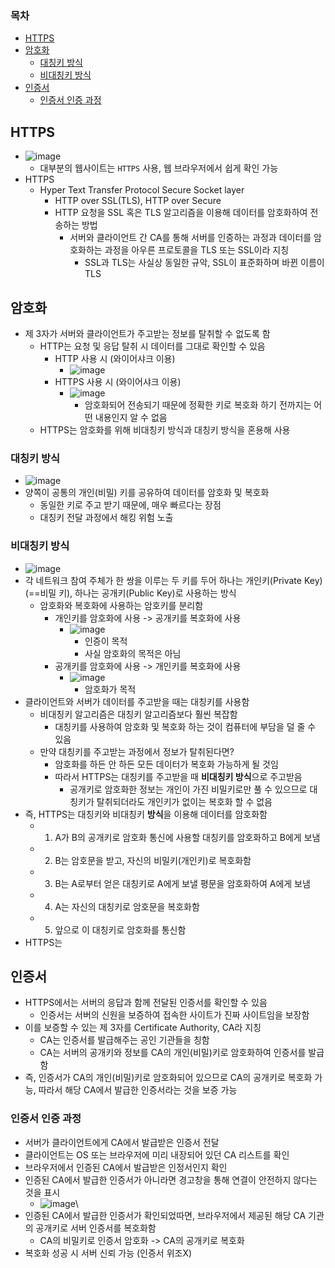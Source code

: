 ### 목차
- [HTTPS](#https)
- [암호화](#암호화)
  - [대칭키 방식](#대칭키-방식)
  - [비대칭키 방식](#비대칭키-방식)
- [인증서](#인증서)
  - [인증서 인증 과정](#인증서-인증-과정)
## HTTPS
- ![image](https://user-images.githubusercontent.com/102513932/202365016-aba80f61-ac80-4b6d-9651-2692473befd4.png)
  - 대부분의 웹사이트는 `HTTPS` 사용, 웹 브라우저에서 쉽게 확인 가능
- HTTPS
  - Hyper Text Transfer Protocol Secure Socket layer
    - HTTP over SSL(TLS), HTTP over Secure
    - HTTP 요청을 SSL 혹은 TLS 알고리즘을 이용해 데이터를 암호화하여 전송하는 방법
      - 서버와 클라이언트 간 CA를 통해 서버를 인증하는 과정과 데이터를 암호화하는 과정을 아우른 프로토콜을 TLS 또는 SSL이라 지칭
        - SSL과 TLS는 사실상 동일한 규악, SSL이 표준화하며 바뀐 이름이 TLS 

## 암호화
- 제 3자가 서버와 클라이언트가 주고받는 정보를 탈취할 수 없도록 함
  - HTTP는 요청 및 응답 탈취 시 데이터를 그대로 확인할 수 있음
    - HTTP 사용 시 (와이어샤크 이용)
      - ![image](https://user-images.githubusercontent.com/102513932/202365508-9fcddf0a-aee9-40a7-8991-629b5475749c.png)
    - HTTPS 사용 시 (와이어샤크 이용)
      - ![image](https://user-images.githubusercontent.com/102513932/202365614-cf495e19-30cf-4c3e-981e-3442b9b7cc71.png)
        - 암호화되어 전송되기 때문에 정확한 키로 복호화 하기 전까지는 어떤 내용인지 알 수 없음
  - HTTPS는 암호화를 위해 비대칭키 방식과 대칭키 방식을 혼용해 사용
### 대칭키 방식
  - ![image](https://user-images.githubusercontent.com/102513932/202392844-fd1fdf0f-35d7-4fde-a719-a76dd36ca80d.png)
  - 양쪽이 공통의 개인(비밀) 키를 공유하여 데이터를 암호화 및 복호화
    - 동일한 키로 주고 받기 때문에, 매우 빠르다는 장점
    - 대칭키 전달 과정에서 해킹 위험 노출
### 비대칭키 방식
- ![image](https://user-images.githubusercontent.com/102513932/202392752-51ca2422-1f9b-4d2c-90f6-0d2b26f11e07.png)
- 각 네트워크 참여 주체가 한 쌍을 이루는 두 키를 두어 하나는 개인키(Private Key)(==비밀 키), 하나는 공개키(Public Key)로 사용하는 방식
  - 암호화와 복호화에 사용하는 암호키를 분리함
    - 개인키를 암호화에 사용 -> 공개키를 복호화에 사용
      - ![image](https://user-images.githubusercontent.com/102513932/202394149-313b2906-ebbd-4835-8e50-64f1cf711fb6.png)
        - 인증이 목적
        - 사실 암호화의 목적은 아님
    - 공개키를 암호화에 사용 -> 개인키를 복호화에 사용
      - ![image](https://user-images.githubusercontent.com/102513932/202395088-4d29e73b-0509-4fc5-be2a-37b416a94075.png)
        - 암호화가 목적
- 클라이언트와 서버가 데이터를 주고받을 때는 대칭키를 사용함
  - 비대칭키 알고리즘은 대칭키 알고리즘보다 훨씬 복잡함
    - 대칭키를 사용하여 암호화 및 복호화 하는 것이 컴퓨터에 부담을 덜 줄 수 있음
  - 만약 대칭키를 주고받는 과정에서 정보가 탈취된다면?
    - 암호화를 하든 안 하든 모든 데이터가 복호화 가능하게 될 것임
    - 따라서 HTTPS는 대칭키를 주고받을 때 **비대칭키 방식**으로 주고받음
      - 공개키로 암호화한 정보는 개인이 가진 비밀키로만 풀 수 있으므로 대칭키가 탈취되더라도 개인키가 없이는 복호화 할 수 없음
- 즉, HTTPS는 대칭키와 비대칭키 **방식**을 이용해 데이터를 암호화함
  - 1. A가 B의 공개키로 암호화 통신에 사용할 대칭키를 암호화하고 B에게 보냄
  - 2. B는 암호문을 받고, 자신의 비밀키(개인키)로 복호화함
  - 3. B는 A로부터 얻은 대칭키로 A에게 보낼 평문을 암호화하여 A에게 보냄
  - 4. A는 자신의 대칭키로 암호문을 복호화함
  - 5. 앞으로 이 대칭키로 암호화를 통신함
- HTTPS는 
## 인증서
- HTTPS에서는 서버의 응답과 함께 전달된 인증서를 확인할 수 있음
  - 인증서는 서버의 신원을 보증하여 접속한 사이트가 진짜 사이트임을 보장함
- 이를 보증할 수 있는 제 3자를 Certificate Authority, CA라 지칭
  - CA는 인증서를 발급해주는 공인 기관들을 칭함
  - CA는 서버의 공개키와 정보를 CA의 개인(비밀)키로 암호화하여 인증서를 발급함
- 즉, 인증서가 CA의 개인(비밀)키로 암호화되어 있으므로 CA의 공개키로 복호화 가능, 따라서 해당 CA에서 발급한 인증서라는 것을 보증 가능
### 인증서 인증 과정
- 서버가 클라이언트에게 CA에서 발급받은 인증서 전달
- 클라이언트는 OS 또는 브라우저에 미리 내장되어 있던 CA 리스트를 확인
- 브라우저에서 인증된 CA에서 발급받은 인정서인지 확인
- 인증된 CA에서 발급한 인증서가 아니라면 경고창을 통해 연결이 안전하지 않다는 것을 표시
  - ![image](https://user-images.githubusercontent.com/102513932/202367434-f4812665-7deb-4e1a-897f-8e19a02d9cb8.png)\
- 인증된 CA에서 발급한 인증서가 확인되었따면, 브라우저에서 제공된 해당 CA 기관의 공개키로 서버 인증서를 복호화함
  - CA의 비밀키로 인증서 암호화 -> CA의 공개키로 복호화
- 복호화 성공 시 서버 신뢰 가능 (인증서 위조X)
